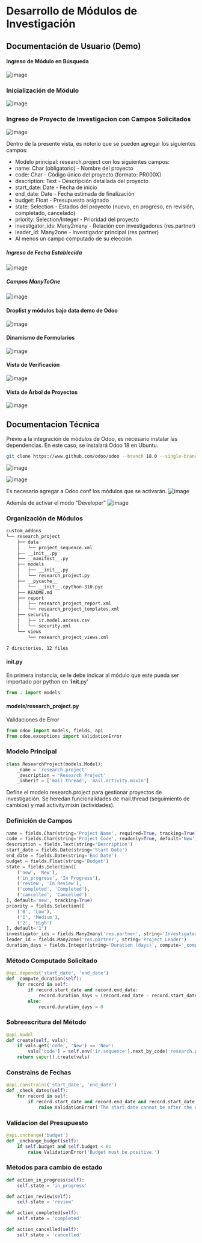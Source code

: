 # Desarrollo de Módulos de Investigación
## Documentación de Usuario (Demo)

#### Ingreso de Módulo en Búsqueda 
![image](https://github.com/user-attachments/assets/2820945b-7dc7-468c-9144-1768efac6188)

### Inicialización de Módulo
![image](https://github.com/user-attachments/assets/5b4ba6bf-44b4-4bae-a7e6-472abfed24e9)

### Ingreso de Proyecto de Investigacion con Campos Solicitados
![image](https://github.com/user-attachments/assets/f6b73671-36cb-41e6-98bd-e3a9f37d63c0)

Dentro de la presente vista, es notorio que se pueden agregar los siguientes campos: 
- Modelo principal: research.project con los siguientes campos:
- name: Char (obligatorio) - Nombre del proyecto
- code: Char - Código único del proyecto (formato: PR000X)
- description: Text - Descripción detallada del proyecto
- start_date: Date - Fecha de inicio
- end_date: Date - Fecha estimada de finalización
- budget: Float - Presupuesto asignado
- state: Selection - Estados del proyecto (nuevo, en progreso, en revisión, completado, cancelado)
- priority: Selection/Integer - Prioridad del proyecto
- investigator_ids: Many2many - Relación con investigadores (res.partner)
- leader_id: Many2one - Investigador principal (res.partner)
- Al menos un campo computado de su elección

##### Ingreso de Fecha Establecida
![image](https://github.com/user-attachments/assets/a1d2b032-57c8-4b67-95c5-2c16ee423b0c)

##### Campos ManyToOne
![image](https://github.com/user-attachments/assets/a15891ff-1c50-4065-ad4e-1d263fc929f6)

#### Droplist y módulos bajo data demo de Odoo
![image](https://github.com/user-attachments/assets/0f3694c6-3f23-4fad-9386-5204168294d8)

#### Dinamismo de Formularios
![image](https://github.com/user-attachments/assets/a4517e6c-e8f5-4375-83bd-d88ee92c38dd)

#### Vista de Verificación
![image](https://github.com/user-attachments/assets/8df8df06-77b7-4575-9c8e-370dbff8446d)

#### Vista de Árbol de Proyectos 
![image](https://github.com/user-attachments/assets/58379535-bbea-421b-a618-14f538ed1182)

## Documentacion Técnica 
Previo a la integración de módulos de Odoo, es necesario instalar las dependencias. En este caso, se instalará Odoo 18 en Ubuntu.
```bash
git clone https://www.github.com/odoo/odoo --branch 18.0 --single-branch .
```

![image](https://github.com/user-attachments/assets/b33f75bc-9e0e-4bef-b549-d0e70506b26b)

![image](https://github.com/user-attachments/assets/5a69a118-37b6-4f08-a849-e4a8104e943f)

Es necesario agregar a Odoo.conf los módulos que se activarán.
![image](https://github.com/user-attachments/assets/de558bcf-2b23-43c8-bf92-3b217af0d5e2)

Además de activar el modo "Developer"
![image](https://github.com/user-attachments/assets/35395abb-3258-4d93-a03f-e28db35fb1fc)

### Organización de Módulos
```bash
custom_addons
└── research_project
    ├── data
    │   └── project_sequence.xml
    ├── __init__.py
    ├── __manifest__.py
    ├── models
    │   ├── __init__.py
    │   └── research_project.py
    ├── __pycache__
    │   └── __init__.cpython-310.pyc
    ├── README.md
    ├── report
    │   ├── research_project_report.xml
    │   └── research_project_templates.xml
    ├── security
    │   ├── ir.model.access.csv
    │   └── security.xml
    └── views
        └── research_project_views.xml

7 directories, 12 files
```

#### init.py
En primera instancia, se le debe indicar al módulo que este pueda ser importado por python en '__init__.py' 
```python
from . import models
```

#### models/research_project.py

Validaciones de Error
```python
from odoo import models, fields, api
from odoo.exceptions import ValidationError
```

### Modelo Principal 
```python
class ResearchProject(models.Model):
    _name = 'research.project'
    _description = 'Research Project'
    _inherit = ['mail.thread', 'mail.activity.mixin']
```
Define el modelo research.project para gestionar proyectos de investigación.
Se heredan funcionalidades de mail.thread (seguimiento de cambios) y mail.activity.mixin (actividades).

### Definición de Campos
```python
name = fields.Char(string='Project Name', required=True, tracking=True)
code = fields.Char(string='Project Code', readonly=True, default='New')
description = fields.Text(string='Description')
start_date = fields.Date(string='Start Date')
end_date = fields.Date(string='End Date')
budget = fields.Float(string='Budget')
state = fields.Selection([
    ('new', 'New'),
    ('in_progress', 'In Progress'),
    ('review', 'In Review'),
    ('completed', 'Completed'),
    ('cancelled', 'Cancelled')
], default='new', tracking=True)
priority = fields.Selection([
    ('0', 'Low'),
    ('1', 'Medium'),
    ('2', 'High')
], default='1')
investigator_ids = fields.Many2many('res.partner', string='Investigators')
leader_id = fields.Many2one('res.partner', string='Project Leader')
duration_days = fields.Integer(string='Duration (days)', compute='_compute_duration')
```
### Método Computado Solicitado 
```python
@api.depends('start_date', 'end_date')
def _compute_duration(self):
    for record in self:
        if record.start_date and record.end_date:
            record.duration_days = (record.end_date - record.start_date).days
        else:
            record.duration_days = 0
```

### Sobreescritura del Método 
```python
@api.model
def create(self, vals):
    if vals.get('code', 'New') == 'New':
        vals['code'] = self.env['ir.sequence'].next_by_code('research.project') or 'New'
    return super().create(vals)
```
### Constrains de Fechas 
```python
@api.constrains('start_date', 'end_date')
def _check_dates(self):
    for record in self:
        if record.start_date and record.end_date and record.start_date > record.end_date:
            raise ValidationError('The start date cannot be after the end date.')
```
### Validacion del Presupuesto 
```python
@api.onchange('budget')
def _onchange_budget(self):
    if self.budget and self.budget < 0:
        raise ValidationError('Budget must be positive.')
```

### Métodos para cambio de estado 
```python
def action_in_progress(self):
    self.state = 'in_progress'

def action_review(self):
    self.state = 'review'

def action_completed(self):
    self.state = 'completed'

def action_cancelled(self):
    self.state = 'cancelled'
```






